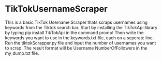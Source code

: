 # TikTokUsernameScraper
This is a basic TikTok Username Scraper thats scraps usernames using keywords from the Tiktok search bar.
Start by installing the TikTokApi library by typing
pip install TikTokApi
in the command prompt
Then write the keywords you want to use in the keywords.txt file, each on a seperate line.
Run the tiktokScrapper.py file and input the number of usernames you want to scrap.
The result format will be Username NumberOfFollowers in the my_dump.txt file.
